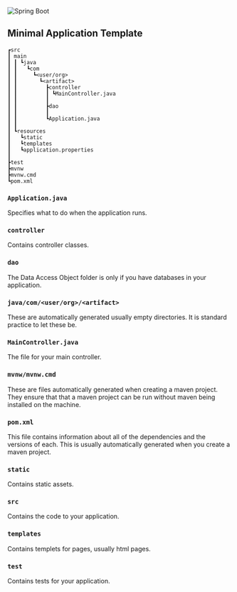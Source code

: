 ![Spring Boot](https://img.shields.io/static/v1?label=Framework&message=Spring%20Boot&color=6DB33F&logo=spring&logoColor=white&style=for-the-badge)

## Minimal Application Template

```
┏src
┃ main
┃ ┃ ┗java
┃ ┃   ┗com
┃ ┃     ┗<user/org>
┃ ┃       ┗<artifact>
┃ ┃         ┣controller
┃ ┃         ┃ ┗MainController.java
┃ ┃         ┃
┃ ┃         ┣dao
┃ ┃         ┃
┃ ┃         ┗Application.java
┃ ┃
┃ ┗resources
┃   ┗static
┃   ┗templates
┃   ┗application.properties
┃
┣test
┣mvnw
┣mvnw.cmd
┗pom.xml

```

### `Application.java`

Specifies what to do when the application runs.

### `controller`

Contains controller classes.

### `dao`

The Data Access Object folder is only if you have databases in your application.

### `java/com/<user/org>/<artifact>`

These are automatically generated usually empty directories.  It is standard practice to let these be.  

### `MainController.java`

The file for your main controller.

### `mvnw/mvnw.cmd`

These are files automatically generated when creating a maven project.  They ensure that that a maven project can be run without maven being installed on the machine.

### `pom.xml`

This file contains information about all of the dependencies and the versions of each.  This is usually automatically generated when you create a maven project.

### `static`

Contains static assets.

### `src`

Contains the code to your application.

### `templates`

Contains templets for pages, usually html pages.

### `test`

Contains tests for your application.